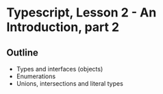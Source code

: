 # Typescript, Lesson 2 - An Introduction, part 2

## Outline
- Types and interfaces (objects)
- Enumerations
- Unions, intersections and literal types